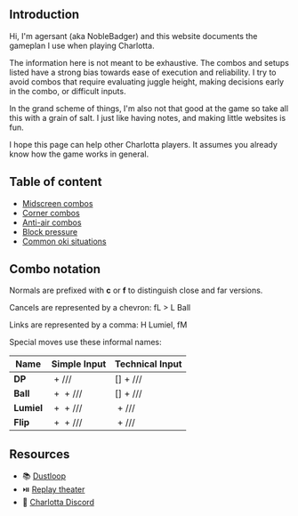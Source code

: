 ## Introduction

Hi, I'm agersant (aka NobleBadger) and this website documents the gameplan I use when playing Charlotta.

The information here is not meant to be exhaustive. The combos and setups listed have a strong bias towards ease of execution and reliability. I try to avoid combos that require evaluating juggle height, making decisions early in the combo, or difficult inputs.

In the grand scheme of things, I'm also not that good at the game so take all this with a grain of salt. I just like having notes, and making little websites is fun.

I hope this page can help other Charlotta players. It assumes you already know how the game works in general.

## Table of content

- [Midscreen combos](midscreen.md)
- [Corner combos](corner.md)
- [Anti-air combos](anti-air.md)
- [Block pressure](block-pressure.md)
- [Common oki situations](oki.md)

## Combo notation

Normals are prefixed with **c** or **f** to distinguish close and far versions.

Cancels are represented by a chevron: <combo>fL > L Ball</combo>

Links are represented by a comma: <combo>H Lumiel, fM</combo>

Special moves use these informal names:

| Name | Simple Input | Technical Input |
| ---- | ------------ | --------------- |
**DP**|<img class="icon" skill> + <img class="icon" light>/<img class="icon" medium>/<img class="icon" heavy>/<img class="icon" unique>|[<img class="icon" d2>]<img class="icon" d8> + <img class="icon" light>/<img class="icon" medium>/<img class="icon" heavy>/<img class="icon" unique>|
**Ball**|<img class="icon" d6> + <img class="icon" skill> + <img class="icon" light>/<img class="icon" medium>/<img class="icon" heavy>/<img class="icon" unique>|[<img class="icon" d4>]<img class="icon" d6> + <img class="icon" light>/<img class="icon" medium>/<img class="icon" heavy>/<img class="icon" unique>
**Lumiel**|<img class="icon" d4> + <img class="icon" skill> + <img class="icon" light>/<img class="icon" medium>/<img class="icon" heavy>/<img class="icon" unique>|<img class="icon" d214> + <img class="icon" light>/<img class="icon" medium>/<img class="icon" heavy>/<img class="icon" unique>
**Flip**|<img class="icon" d2> + <img class="icon" skill> + <img class="icon" light>/<img class="icon" medium>/<img class="icon" heavy>/<img class="icon" unique>|<img class="icon" d2><img class="icon" d2> + <img class="icon" light>/<img class="icon" medium>/<img class="icon" heavy>/<img class="icon" unique>

## Resources

- 📚️ [Dustloop](https://www.dustloop.com/w/GBVSR/Charlotta)
- ⏯️ [Replay theater](https://replaytheater.app/?game=gbvs&c1=Charlotta)
- 💬 [Charlotta Discord](https://discord.gg/k9Dxx7d84w)
